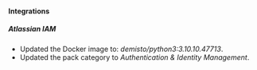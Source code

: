 
#### Integrations

##### Atlassian IAM
- Updated the Docker image to: *demisto/python3:3.10.10.47713*.
- Updated the pack category to *Authentication & Identity Management*.
